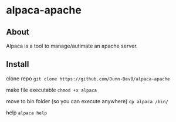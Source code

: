 # alpaca-apache

## About
Alpaca is a tool to manage/autimate an apache server.

## Install

clone repo
`git clone https://github.com/Dunn-Dev8/alpaca-apache`

make file executable
`chmod +x alpaca`

move to bin folder (so you can execute anywhere)
`cp alpaca /bin/`

help
`alpaca help`
